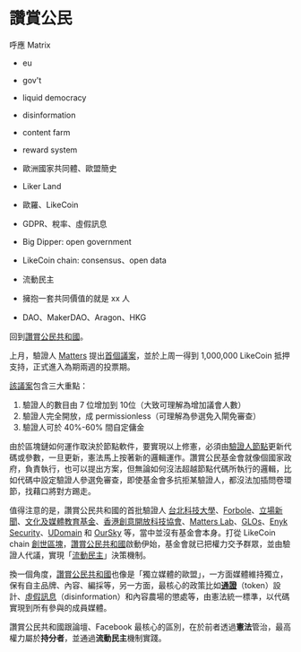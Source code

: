 # 讚賞公民

呼應 Matrix

* eu
* gov't
* liquid democracy
* disinformation
* content farm
* reward system





* 歐洲國家共同體、歐盟簡史
* Liker Land
* 歐羅、LikeCoin
* GDPR、稅率、虛假訊息
* Big Dipper: open government
* LikeCoin chain: consensus、open data
* 流動民主



* 擁抱一套共同價值的就是 xx 人
* DAO、MakerDAO、Aragon、HKG

回到[讚賞公民共和國](https://matters.news/@ckxpress/%E7%AD%94%E5%AE%A2%E5%95%8F-%E8%AE%9A%E8%B3%9E%E5%85%AC%E6%B0%91%E5%85%B1%E5%92%8C%E5%9C%8B%E8%B7%9F%E4%B8%80%E8%88%AC%E7%B6%B2%E4%B8%8A%E7%A4%BE%E7%BE%A4%E6%9C%89%E4%BD%95%E5%8D%80%E5%88%A5-bafyreicvbe6hrhki4oz3vlwn4xvsz5urdexklzcqztcwetug5rrg3zjhdq)。

上月，驗證人 [Matters](https://matters.news/) 提出[首個議案](https://likecoin.bigdipper.live/proposals/1)，並於上周一得到 1,000,000 LikeCoin 抵押支持，正式進入為期兩週的投票期。

[該議案](https://likecoin.bigdipper.live/proposals/1)包含三大重點：

1. 驗證人的數目由 7 位增加到 10位（大致可理解為增加議會人數）
2. 驗證人完全開放，成 permissionless（可理解為參選免入閘免審查）
3. 驗證人可於 40%-60% 間自定傭金

由於區塊鏈如何運作取決於節點軟件，要實現以上修憲，必須由[驗證人節點](https://github.com/likecoin/likecoin-chain)更新代碼或參數，一旦更新，憲法馬上按著新的邏輯運作。讚賞公民基金會就像個國家政府，負責執行，也可以提出方案，但無論如何沒法超越節點代碼所執行的邏輯，比如代碼中設定驗證人參選免審查，即使基金會多抗拒某驗證人，都沒法加插問卷環節，找藉口將對方踢走。

值得注意的是，讚賞公民共和國的首批驗證人 [台北科技大學](https://www.ntut.edu.tw/)、[Forbole](https://www.forbole.com/)、[立場新聞](https://thestandnews.com/)、[文化及媒體教育基金](https://www.cmef.org.hk/eng)、[香港創意開放科技協會](https://cota.hk/)、[Matters Lab](https://matters.news/)、[GLOs](https://www.glos.world/)、[Enyk Security](https://enyk.io/)、[UDomain](https://www.udomain.com/) 和 [OurSky](https://oursky.com/) 等，當中並沒有基金會本身。打從 LikeCoin chain [創世區塊](https://medium.com/likecoin/genesis-republic-of-liker-land-3903bd4d3bc6)，[讚賞公民共和國](https://matters.news/@ckxpress/%E7%AD%94%E5%AE%A2%E5%95%8F-%E8%AE%9A%E8%B3%9E%E5%85%AC%E6%B0%91%E5%85%B1%E5%92%8C%E5%9C%8B%E8%B7%9F%E4%B8%80%E8%88%AC%E7%B6%B2%E4%B8%8A%E7%A4%BE%E7%BE%A4%E6%9C%89%E4%BD%95%E5%8D%80%E5%88%A5-bafyreicvbe6hrhki4oz3vlwn4xvsz5urdexklzcqztcwetug5rrg3zjhdq)啟動伊始，基金會就已把權力交予群眾，並由驗證人代議，實現「[流動民主](https://matters.news/@edmond/%E6%B0%91%E4%B8%BB-1-0-%E5%88%B0-3-0-%E6%B5%81%E5%8B%95%E6%B0%91%E4%B8%BB-zdpuB2u9ZnKdsWz7eTfXHNyesgX1oqmpcymFrXZBb3Y7j23oa)」決策機制。

換一個角度，[讚賞公民共和國](https://matters.news/@ckxpress/%E7%AD%94%E5%AE%A2%E5%95%8F-%E8%AE%9A%E8%B3%9E%E5%85%AC%E6%B0%91%E5%85%B1%E5%92%8C%E5%9C%8B%E8%B7%9F%E4%B8%80%E8%88%AC%E7%B6%B2%E4%B8%8A%E7%A4%BE%E7%BE%A4%E6%9C%89%E4%BD%95%E5%8D%80%E5%88%A5-bafyreicvbe6hrhki4oz3vlwn4xvsz5urdexklzcqztcwetug5rrg3zjhdq)也像是「獨立媒體的歐盟」，一方面媒體維持獨立，保有自主品牌、內容、編採等，另一方面，最核心的政策比如[**通證**](https://matters.news/@ckxpress/%E6%BC%82%E6%B5%81%E6%95%99%E5%AE%A4-ii-%E5%BE%9E%E5%83%B9%E5%80%BC%E5%88%B0%E5%83%B9%E6%A0%BC-zdpuAshJFdgUT9TC1NSY3F7CF8LYJZdneebJx21tgB34TTXAX)（token）設計、[虛假訊息](https://matters.news/@ckxpress/%E9%80%99%E6%98%AF%E4%BF%A1%E6%81%AF%E6%9C%80%E8%B1%90%E5%AF%8C%E7%9A%84%E5%B9%B4%E4%BB%A3-%E9%80%99%E6%98%AF%E4%BF%A1%E6%81%AF%E6%9C%80%E8%99%9B%E5%81%87%E7%9A%84%E5%B9%B4%E4%BB%A3-zdpuAmfRbUp6FZVbEKrT3pZZX4ztR1ek5DBTGfvSNnZuu8Ryy)（disinformation）和內容農場的懲處等，由憲法統一標準，以代碼實現到所有參與的成員媒體。

讚賞公民共和國跟論壇、Facebook 最核心的區別，在於前者透過**憲法**管治，最高權力屬於**持分者**，並通過**流動民主**機制實踐。




